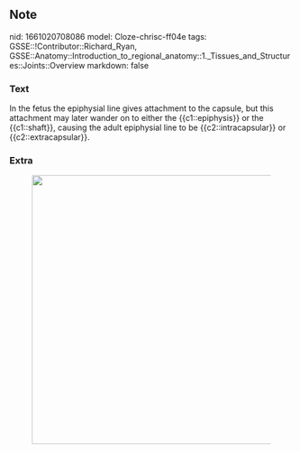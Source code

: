## Note
nid: 1661020708086
model: Cloze-chrisc-ff04e
tags: GSSE::!Contributor::Richard_Ryan, GSSE::Anatomy::Introduction_to_regional_anatomy::1._Tissues_and_Structures::Joints::Overview
markdown: false

### Text
<div class="toggle">
  In the fetus the epiphysial line gives attachment to the capsule,
  but this attachment may later wander on to either the
  {{c1::epiphysis}} or the {{c1::shaft}}, causing the adult
  epiphysial line to be {{c2::intracapsular}} or
  {{c2::extracapsular}}.
</div>

### Extra
<figure id="6ffb68a0-d36e-487d-a8d6-79e52374a096" class="image">
  <a href= 
  "Overview%207b2a4173f8ed4a9891f40dee020588aa/Untitled%202.png"><img style="width:477px"
  src="833894f34c89fb52844f85270beb454ac4202aa0.png"></a>
</figure>
